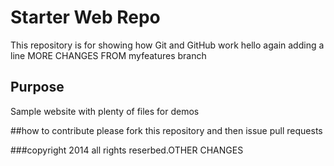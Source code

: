 # Starter Web Repo

This repository is for showing how Git and GitHub work
hello
again
adding a line
MORE CHANGES FROM myfeatures branch

## Purpose

Sample website with plenty of files for demos

##how to contribute
please fork this repository and then issue pull requests

###copyright
2014 all rights reserbed.OTHER CHANGES